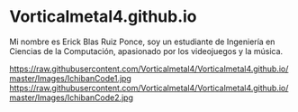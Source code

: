 # Vorticalmetal4.github.io

Mi nombre es Erick Blas Ruiz Ponce, soy un estudiante de Ingeniería en Ciencias de la Computación, apasionado por los videojuegos y la música.

https://raw.githubusercontent.com/Vorticalmetal4/Vorticalmetal4.github.io/master/Images/IchibanCode1.jpg
https://raw.githubusercontent.com/Vorticalmetal4/Vorticalmetal4.github.io/master/Images/IchibanCode2.jpg
